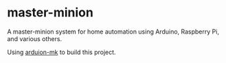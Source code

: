 master-minion
=============

A master-minion system for home automation using Arduino, Raspberry Pi, and various others.

Using [arduion-mk](https://github.com/sudar/Arduino-Makefile) to build this project.
